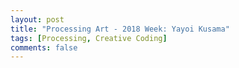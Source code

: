 ```yaml
---
layout: post
title: "Processing Art - 2018 Week: Yayoi Kusama"
tags: [Processing, Creative Coding]
comments: false
---
```


